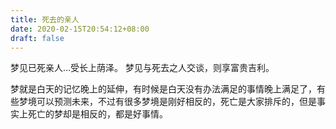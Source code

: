 ```yaml
---
title: 死去的亲人
date: 2020-02-15T20:54:12+08:00
draft: false
---
```


梦见已死亲人…受长上荫泽。
梦见与死去之人交谈，则享富贵吉利。



梦就是白天的记忆晚上的延伸，有时候是白天没有办法满足的事情晚上满足了，有些梦境可以预测未来，不过有很多梦境是刚好相反的，死亡是大家排斥的，但是事实上死亡的梦却是相反的，都是好事情。
